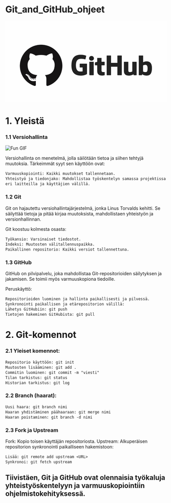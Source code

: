 # Git_and_GitHub_ohjeet

![](GitHub_kuva.jpeg)

# 1. Yleistä

### 1.1 Versiohallinta

![Fun GIF](https://media.giphy.com/media/26ufdipQqU2lhNA4g/giphy.gif)

Versiohallinta on menetelmä, jolla säilötään tietoa ja siihen tehtyjä muutoksia. Tärkeimmät syyt sen käyttöön ovat:

    Varmuuskopiointi: Kaikki muutokset tallennetaan.
    Yhteistyö ja tiedonjako: Mahdollistaa työskentelyn samassa projektissa eri laitteilla ja käyttäjien välillä.

### 1.2 Git

Git on hajautettu versiohallintajärjestelmä, jonka Linus Torvalds kehitti. Se säilyttää tietoja ja pitää kirjaa muutoksista, mahdollistaen yhteistyön ja versionhallinnan.

Git koostuu kolmesta osasta:

    Työkansio: Varsinaiset tiedostot.
    Indeksi: Muutosten välitallennuspaikka.
    Paikallinen repositorio: Kaikki versiot tallennettuna.

### 1.3 GitHub

GitHub on pilvipalvelu, joka mahdollistaa Git-repositorioiden säilytyksen ja jakamisen. Se toimii myös varmuuskopiona tiedoille.

Peruskäyttö:

    Repositorioiden luominen ja hallinta paikallisesti ja pilvessä.
    Synkronointi paikallisen ja etärepositorion välillä:
    Lähetys GitHubiin: git push
    Tietojen hakeminen GitHubista: git pull

# 2. Git-komennot

### 2.1 Yleiset komennot:

    Repositorio käyttöön: git init
    Muutosten lisääminen: git add .
    Commitin luominen: git commit -m "viesti"
    Tilan tarkistus: git status
    Historian tarkistus: git log

### 2.2 Branch (haarat):

    Uusi haara: git branch nimi
    Haaran yhdistäminen päähaaraan: git merge nimi
    Haaran poistaminen: git branch -d nimi

### 2.3 Fork ja Upstream

Fork: Kopio toisen käyttäjän repositoriosta.
Upstream: Alkuperäisen repositorion synkronointi paikalliseen hakemistoon:

    Lisää: git remote add upstream <URL>
    Synkronoi: git fetch upstream

Tiivistäen, Git ja GitHub ovat olennaisia työkaluja yhteistyöskentelyyn ja varmuuskopiointiin ohjelmistokehityksessä.
---
